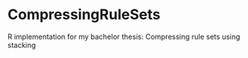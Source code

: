 # CompressingRuleSets
R implementation for my bachelor thesis: Compressing rule sets using stacking
